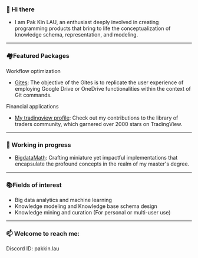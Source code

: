 ### 👋 Hi there
- I am Pak Kin LAU, an enthusiast deeply involved in creating programming products that bring to life the conceptualization of knowledge schema, representation, and modeling.

---
### 🏘Featured Packages
Workflow optimization
- [Gites](https://github.com/pakkinlau/gites): The objective of the Gites is to replicate the user experience of employing Google Drive or OneDrive functionalities within the context of Git commands.

Financial applications
- [My tradingview profile](https://www.tradingview.com/u/BillionaireLau/#published-scripts): Check out my contributions to the library of traders community, which garnered over 2000 stars on TradingView.

---
### 🌱 Working in progress
- [BigdataMath](https://github.com/pakkinlau/BigdataMath): Crafting miniature yet impactful implementations that encapsulate the profound concepts in the realm of my master's degree.



---
### 📚Fields of interest
- Big data analytics and machine learning
- Knowledge modeling and Knowledge base schema design
- Knowledge mining and curation (For personal or multi-user use) 

---
### 📫 Welcome to reach me: 
Discord ID: pakkin.lau

<!--
**pakkinlau/pakkinlau** is a ✨ _special_ ✨ repository because its `README.md` (this file) appears on your GitHub profile.

Here are some ideas to get you started:

- 🔭 I’m currently working on ...
- 🌱 I’m currently learning ...
- 👯 I’m looking to collaborate on ...
- 🤔 I’m looking for help with ...
- 💬 Ask me about ...
- 📫 How to reach me: ...
- 😄 Pronouns: ...
- ⚡ Fun fact: ...


---
### 🌱Featured Projects
- elt1
- elt2

---
### 🌱👯 I’m looking to collaborate on 
- [ScrapeEase]: A package that streamline the process of scraping dynamic or static websites.
- elt2

---
### ✨Publications
- elt1
- elt2

-->

